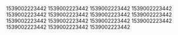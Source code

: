 1539002223442
1539002223442
1539002223442
1539002223442
1539002223442
1539002223442
1539002223442
1539002223442
1539002223442
1539002223442
1539002223442
1539002223442
1539002223442
1539002223442
1539002223442